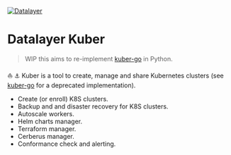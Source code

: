 [![Datalayer](https://raw.githubusercontent.com/datalayer/datalayer/main/res/logo/datalayer-25.svg?sanitize=true)](https://datalayer.io)

# Datalayer Kuber

> WIP this aims to re-implement [kuber-go](https://github.com/datalayer-attic/kuber-go) in Python.

⛵️ ⚓️ Kuber is a tool to create, manage and share Kubernetes clusters (see [kuber-go](https://github.com/datalayer-attic/kuber-go) for a deprecated implementation).

- Create (or enroll) K8S clusters.
- Backup and and disaster recovery for K8S clusters.
- Autoscale workers.
- Helm charts manager.
- Terraform manager.
- Cerberus manager.
- Conformance check and alerting.
<!--
Read more on the [Kuber Website](https://kuber.sh).

Build and install Kuber.

```bash
make build && \
  make install
```

You need a running minikube instance and a running K8S proxy.

```bash
dla minikube-start && \
  dla k8s-dashboard
```

Start the local Kuber server.

```bash
make build && \
  make start
```
-->
